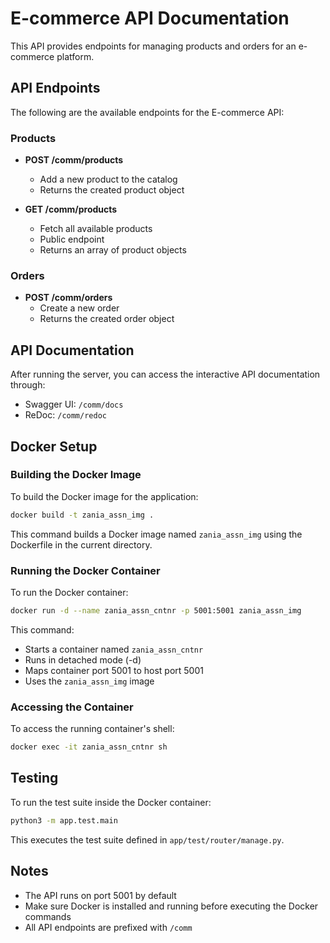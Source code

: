 # E-commerce API Documentation

This API provides endpoints for managing products and orders for an e-commerce platform.

## API Endpoints

The following are the available endpoints for the E-commerce API:

### Products

- **POST /comm/products**
  - Add a new product to the catalog
  - Returns the created product object

- **GET /comm/products**
  - Fetch all available products
  - Public endpoint
  - Returns an array of product objects

### Orders

- **POST /comm/orders**
  - Create a new order
  - Returns the created order object

## API Documentation

After running the server, you can access the interactive API documentation through:

- Swagger UI: `/comm/docs`
- ReDoc: `/comm/redoc`

## Docker Setup

### Building the Docker Image

To build the Docker image for the application:

```bash
docker build -t zania_assn_img .
```

This command builds a Docker image named `zania_assn_img` using the Dockerfile in the current directory.

### Running the Docker Container

To run the Docker container:

```bash
docker run -d --name zania_assn_cntnr -p 5001:5001 zania_assn_img
```

This command:
- Starts a container named `zania_assn_cntnr`
- Runs in detached mode (-d)
- Maps container port 5001 to host port 5001
- Uses the `zania_assn_img` image

### Accessing the Container

To access the running container's shell:

```bash
docker exec -it zania_assn_cntnr sh
```

## Testing

To run the test suite inside the Docker container:

```bash
python3 -m app.test.main
```

This executes the test suite defined in `app/test/router/manage.py`.

## Notes

- The API runs on port 5001 by default
- Make sure Docker is installed and running before executing the Docker commands
- All API endpoints are prefixed with `/comm`